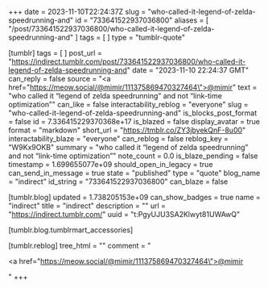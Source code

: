 +++
date = 2023-11-10T22:24:37Z
slug = "who-called-it-legend-of-zelda-speedrunning-and"
id = "733641522937036800"
aliases = [ "/post/733641522937036800/who-called-it-legend-of-zelda-speedrunning-and" ]
tags = [ ]
type = "tumblr-quote"

[tumblr]
tags = [ ]
post_url = "https://indirect.tumblr.com/post/733641522937036800/who-called-it-legend-of-zelda-speedrunning-and"
date = "2023-11-10 22:24:37 GMT"
can_reply = false
source = "<a href=\"https://meow.social/@mimir/111375869470327464\">@mimir</a>"
text = "who called it &ldquo;legend of zelda speedrunning&rdquo; and not &ldquo;link-time optimization&rdquo;"
can_like = false
interactability_reblog = "everyone"
slug = "who-called-it-legend-of-zelda-speedrunning-and"
is_blocks_post_format = false
id = 7.336415229370368e+17
is_blazed = false
display_avatar = true
format = "markdown"
short_url = "https://tmblr.co/ZY3jbyekQnF-8u00"
interactability_blaze = "everyone"
can_reblog = false
reblog_key = "W9Kx9OKB"
summary = "who called it “legend of zelda speedrunning” and not “link-time optimization”"
note_count = 0.0
is_blaze_pending = false
timestamp = 1.699655077e+09
should_open_in_legacy = true
can_send_in_message = true
state = "published"
type = "quote"
blog_name = "indirect"
id_string = "733641522937036800"
can_blaze = false

[tumblr.blog]
updated = 1.738205153e+09
can_show_badges = true
name = "indirect"
title = "indirect"
description = ""
url = "https://indirect.tumblr.com/"
uuid = "t:PgyUJU3SA2Klwyt81UWAwQ"

[tumblr.blog.tumblrmart_accessories]

[tumblr.reblog]
tree_html = ""
comment = "<p><a href=\"https://meow.social/@mimir/111375869470327464\">@mimir</a></p>"
+++

